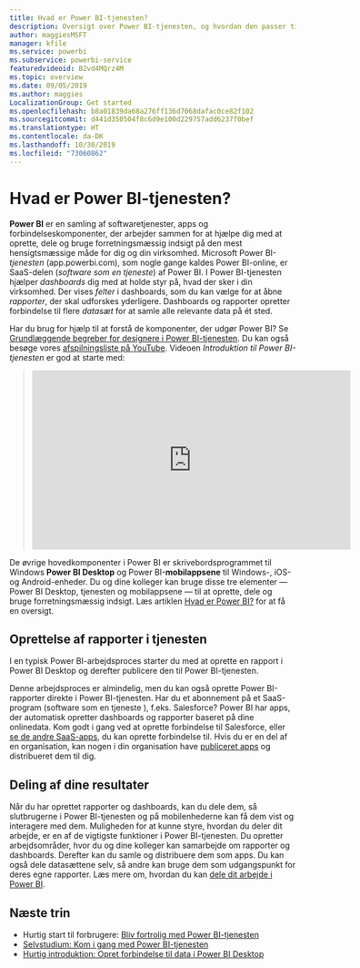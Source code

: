 ```yaml
---
title: Hvad er Power BI-tjenesten?
description: Oversigt over Power BI-tjenesten, og hvordan den passer til de øvrige dele af Power BI.
author: maggiesMSFT
manager: kfile
ms.service: powerbi
ms.subservice: powerbi-service
featuredvideoid: B2vd4MQrz4M
ms.topic: overview
ms.date: 09/05/2019
ms.author: maggies
LocalizationGroup: Get started
ms.openlocfilehash: b8a01839da68a276ff136d7068dafac0ce82f102
ms.sourcegitcommit: d441d350504f8c6d9e100d229757add6237f0bef
ms.translationtype: HT
ms.contentlocale: da-DK
ms.lasthandoff: 10/30/2019
ms.locfileid: "73060862"
---
```

# <a name="what-is-the-power-bi-service"></a>Hvad er Power BI-tjenesten?
**Power BI** er en samling af softwaretjenester, apps og forbindelseskomponenter, der arbejder sammen for at hjælpe dig med at oprette, dele og bruge forretningsmæssig indsigt på den mest hensigtsmæssige måde for dig og din virksomhed. Microsoft Power BI-*tjenesten* (app.powerbi.com), som nogle gange kaldes Power BI-online, er SaaS-delen (*software som en tjeneste*) af Power BI. I Power BI-tjenesten hjælper *dashboards* dig med at holde styr på, hvad der sker i din virksomhed. Der vises *felter* i dashboards, som du kan vælge for at åbne *rapporter*, der skal udforskes yderligere. Dashboards og rapporter opretter forbindelse til flere *datasæt* for at samle alle relevante data på ét sted. 

Har du brug for hjælp til at forstå de komponenter, der udgør Power BI? Se [Grundlæggende begreber for designere i Power BI-tjenesten](service-basic-concepts.md). Du kan også besøge vores [afspilningsliste på YouTube](https://www.youtube.com/playlist?list=PL1N57mwBHtN0JFoKSR0n-tBkUJHeMP2cP). Videoen *Introduktion til Power BI-tjenesten* er god at starte med:

> 
> <iframe width="560" height="315" src="https://www.youtube.com/embed/B2vd4MQrz4M" frameborder="0" allowfullscreen></iframe>
> 

De øvrige hovedkomponenter i Power BI er skrivebordsprogrammet til Windows **Power BI Desktop** og Power BI-**mobilappsene** til Windows-, iOS-og Android-enheder. Du og dine kolleger kan bruge disse tre elementer &mdash; Power BI Desktop, tjenesten og mobilappsene &mdash; til at oprette, dele og bruge forretningsmæssig indsigt. Læs artiklen [Hvad er Power BI?](fundamentals/power-bi-overview.md) for at få en oversigt.

## <a name="creating-reports-in-the-service"></a>Oprettelse af rapporter i tjenesten
I en typisk Power BI-arbejdsproces starter du med at oprette en rapport i Power BI Desktop og derefter publicere den til Power BI-tjenesten.  

Denne arbejdsproces er almindelig, men du kan også oprette Power BI-rapporter direkte i Power BI-tjenesten. Har du et abonnement på et SaaS-program (software som en tjeneste ), f.eks. Salesforce? Power BI har apps, der automatisk opretter dashboards og rapporter baseret på dine onlinedata. Kom godt i gang ved at oprette forbindelse til Salesforce, eller [se de andre SaaS-apps](service-get-data.md), du kan oprette forbindelse til. Hvis du er en del af en organisation, kan nogen i din organisation have [publiceret apps](service-create-distribute-apps.md) og distribueret dem til dig.

## <a name="sharing-your-findings"></a>Deling af dine resultater 

Når du har oprettet rapporter og dashboards, kan du dele dem, så slutbrugerne i Power BI-tjenesten og på mobilenhederne kan få dem vist og interagere med dem. Muligheden for at kunne styre, hvordan du deler dit arbejde, er en af de vigtigste funktioner i Power BI-tjenesten. Du opretter arbejdsområder, hvor du og dine kolleger kan samarbejde om rapporter og dashboards. Derefter kan du samle og distribuere dem som apps. Du kan også dele datasættene selv, så andre kan bruge dem som udgangspunkt for deres egne rapporter. Læs mere om, hvordan du kan [dele dit arbejde i Power BI](service-how-to-collaborate-distribute-dashboards-reports.md).

## <a name="next-steps"></a>Næste trin
- Hurtig start til forbrugere: [Bliv fortrolig med Power BI-tjenesten](consumer/end-user-experience.md)   
- [Selvstudium: Kom i gang med Power BI-tjenesten](service-get-started.md)
- [Hurtig introduktion: Opret forbindelse til data i Power BI Desktop](desktop-quickstart-connect-to-data.md)
